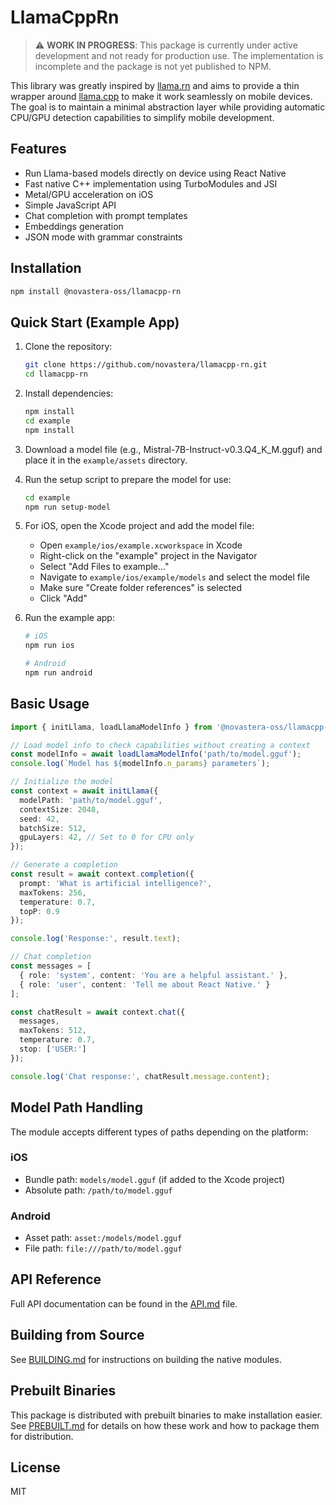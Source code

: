 # LlamaCppRn

> ⚠️ **WORK IN PROGRESS**: This package is currently under active development and not ready for production use. The implementation is incomplete and the package is not yet published to NPM.

This library was greatly inspired by [llama.rn](https://github.com/mybigday/llama.rn) and aims to provide a thin wrapper around [llama.cpp](https://github.com/ggerganov/llama.cpp) to make it work seamlessly on mobile devices. The goal is to maintain a minimal abstraction layer while providing automatic CPU/GPU detection capabilities to simplify mobile development.

## Features

- Run Llama-based models directly on device using React Native
- Fast native C++ implementation using TurboModules and JSI
- Metal/GPU acceleration on iOS
- Simple JavaScript API
- Chat completion with prompt templates
- Embeddings generation
- JSON mode with grammar constraints

## Installation

```sh
npm install @novastera-oss/llamacpp-rn
```

## Quick Start (Example App)

1. Clone the repository:
   ```sh
   git clone https://github.com/novastera/llamacpp-rn.git
   cd llamacpp-rn
   ```

2. Install dependencies:
   ```sh
   npm install
   cd example
   npm install
   ```

3. Download a model file (e.g., Mistral-7B-Instruct-v0.3.Q4_K_M.gguf) and place it in the `example/assets` directory.

4. Run the setup script to prepare the model for use:
   ```sh
   cd example
   npm run setup-model
   ```

5. For iOS, open the Xcode project and add the model file:
   - Open `example/ios/example.xcworkspace` in Xcode
   - Right-click on the "example" project in the Navigator
   - Select "Add Files to example..."
   - Navigate to `example/ios/example/models` and select the model file
   - Make sure "Create folder references" is selected
   - Click "Add"

6. Run the example app:
   ```sh
   # iOS
   npm run ios
   
   # Android
   npm run android
   ```

## Basic Usage

```typescript
import { initLlama, loadLlamaModelInfo } from '@novastera-oss/llamacpp-rn';

// Load model info to check capabilities without creating a context
const modelInfo = await loadLlamaModelInfo('path/to/model.gguf');
console.log(`Model has ${modelInfo.n_params} parameters`);

// Initialize the model
const context = await initLlama({
  modelPath: 'path/to/model.gguf',
  contextSize: 2048,
  seed: 42,
  batchSize: 512,
  gpuLayers: 42, // Set to 0 for CPU only
});

// Generate a completion
const result = await context.completion({
  prompt: 'What is artificial intelligence?',
  maxTokens: 256,
  temperature: 0.7,
  topP: 0.9
});

console.log('Response:', result.text);

// Chat completion
const messages = [
  { role: 'system', content: 'You are a helpful assistant.' },
  { role: 'user', content: 'Tell me about React Native.' }
];

const chatResult = await context.chat({
  messages,
  maxTokens: 512,
  temperature: 0.7,
  stop: ['USER:']
});

console.log('Chat response:', chatResult.message.content);
```

## Model Path Handling

The module accepts different types of paths depending on the platform:

### iOS
- Bundle path: `models/model.gguf` (if added to the Xcode project)
- Absolute path: `/path/to/model.gguf`

### Android
- Asset path: `asset:/models/model.gguf`
- File path: `file:///path/to/model.gguf`

## API Reference

Full API documentation can be found in the [API.md](./API.md) file.

## Building from Source

See [BUILDING.md](./BUILDING.md) for instructions on building the native modules.

## Prebuilt Binaries

This package is distributed with prebuilt binaries to make installation easier. See [PREBUILT.md](./PREBUILT.md) for details on how these work and how to package them for distribution.

## License

MIT
